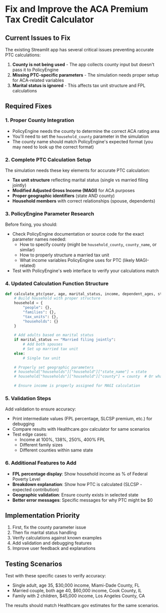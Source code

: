# Fix and Improve the ACA Premium Tax Credit Calculator

## Current Issues to Fix

The existing Streamlit app has several critical issues preventing accurate PTC calculations:

1. **County is not being used** - The app collects county input but doesn't pass it to PolicyEngine
2. **Missing PTC-specific parameters** - The simulation needs proper setup for ACA-related variables
3. **Marital status is ignored** - This affects tax unit structure and FPL calculations

## Required Fixes

### 1. Proper County Integration
- PolicyEngine needs the county to determine the correct ACA rating area
- You'll need to set the `household_county` parameter in the simulation
- The county name should match PolicyEngine's expected format (you may need to look up the correct format)

### 2. Complete PTC Calculation Setup
The simulation needs these key elements for accurate PTC calculation:
- **Tax unit structure** reflecting marital status (single vs married filing jointly)
- **Modified Adjusted Gross Income (MAGI)** for ACA purposes
- **Proper geographic identifiers** (state AND county)
- **Household members** with correct relationships (spouse, dependents)

### 3. PolicyEngine Parameter Research
Before fixing, you should:
- Check PolicyEngine documentation or source code for the exact parameter names needed:
  - How to specify county (might be `household_county`, `county_name`, or similar)
  - How to properly structure a married tax unit
  - What income variables PolicyEngine uses for PTC (likely MAGI-related)
- Test with PolicyEngine's web interface to verify your calculations match

### 4. Updated Calculation Function Structure
```python
def calculate_ptc(year, age, marital_status, income, dependent_ages, state, county):
    # Build household with proper structure
    household = {
        "people": {},
        "families": {},
        "tax_units": {},
        "households": {}
    }
    
    # Add adults based on marital status
    if marital_status == "Married filing jointly":
        # Add both spouses
        # Set up married tax unit
    else:
        # Single tax unit
    
    # Properly set geographic parameters
    # household["households"]["household"]["state_name"] = state
    # household["households"]["household"]["county"] = county  # Or whatever the correct parameter is
    
    # Ensure income is properly assigned for MAGI calculation
```

### 5. Validation Steps
Add validation to ensure accuracy:
- Print intermediate values (FPL percentage, SLCSP premium, etc.) for debugging
- Compare results with Healthcare.gov calculator for same scenarios
- Test edge cases:
  - Income at 100%, 138%, 250%, 400% FPL
  - Different family sizes
  - Different counties within same state

### 6. Additional Features to Add
- **FPL percentage display**: Show household income as % of Federal Poverty Level
- **Breakdown explanation**: Show how PTC is calculated (SLCSP - expected contribution)
- **Geographic validation**: Ensure county exists in selected state
- **Better error messages**: Specific messages for why PTC might be $0

## Implementation Priority
1. First, fix the county parameter issue
2. Then fix marital status handling  
3. Verify calculations against known examples
4. Add validation and debugging features
5. Improve user feedback and explanations

## Testing Scenarios
Test with these specific cases to verify accuracy:
- Single adult, age 35, $30,000 income, Miami-Dade County, FL
- Married couple, both age 40, $60,000 income, Cook County, IL  
- Family with 2 children, $45,000 income, Los Angeles County, CA

The results should match Healthcare.gov estimates for the same scenarios.